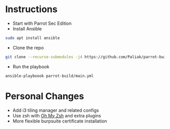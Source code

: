 # Instructions
* Start with Parrot Sec Edition
* Install Ansible
```bash
sudo apt install ansible
```

* Clone the repo
```bash
git clone --recurse-submodules -j4 https://github.com/Paliak/parrot-build
```

* Run the playbook
```bash
ansible-playboook parrot-build/main.yml
```

# Personal Changes
* Add i3 tiling manager and related configs
* Use zsh with [Oh My Zsh](https://github.com/ohmyzsh/ohmyzsh) and extra plugins
* More flexible burpsuite certificate installation
